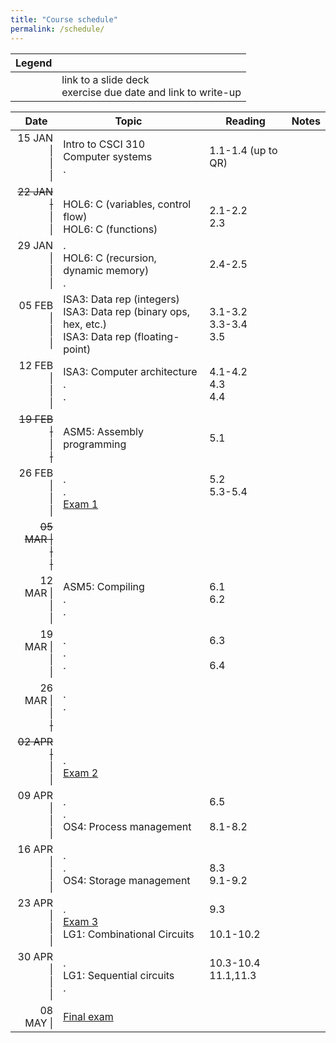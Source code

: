 ```yaml
---
title: "Course schedule"
permalink: /schedule/
---
```


| Legend |   |
| -----: | - |
| <span class="far fa-file-pdf"></span><br><span class="fas fa-pencil-alt"></span> | link to a slide deck<br>exercise due date and link to write-up |

| Date&nbsp;&nbsp;                 | Topic                                                                                                                             | Reading                          | Notes                                                        |
| -------------------------------: | --------------------------------------------------------------------------------------------------------------------------------- | -------------------------------- | ------------------------------------------------------------ |
| 15 JAN \|<br>\|<br>\|            | Intro to CSCI 310<br>Computer systems<br>.                                                                                        | <br>1.1-1.4 (up to QR)<br>&nbsp; | <br>[<span class="far fa-file-pdf"></span>][INTRO]<br>&nbsp; |
| <del>22 JAN \|</del><br>\|<br>\| | <br>HOL6: C (variables, control flow)<br>HOL6: C (functions)                                                                      | <br>2.1-2.2<br>2.3               | <br>[<span class="far fa-file-pdf"></span>][HOL6]<br>&nbsp;  |
| 29 JAN \|<br>\|<br>\|            | .<br>HOL6: C (recursion, dynamic memory)<br>.                                                                                     | <br>2.4-2.5<br>&nbsp;            |                                                              |
| 05 FEB \|<br>\|<br>\|            | ISA3: Data rep (integers)<br>ISA3: Data rep (binary ops, hex, etc.)<br>ISA3: Data rep (floating-point)                            | 3.1-3.2<br>3.3-3.4<br>3.5        | [<span class="far fa-file-pdf"></span>][ISA3-DATA]&nbsp;[<span class="fas fa-pencil-alt"></span>][EX1]<br><br>&nbsp; |
| 12 FEB \|<br>\|<br>\|            | ISA3: Computer architecture<br>.<br>.                                                                                             | 4.1-4.2<br>4.3<br>4.4            | [<span class="far fa-file-pdf"></span>][ISA3-ARCH]<br>[<span class="fas fa-pencil-alt"></span>][EX2]<br>&nbsp; |
| <del>19 FEB \|</del><br>\|<br><del>\|</del> | <br>ASM5: Assembly programming<br>&nbsp;                                                                               | <br>5.1<br>&nbsp;                | <br>[<span class="far fa-file-pdf"></span>][ASM5-ASM]<br>&nbsp; |
| 26 FEB \|<br>\|<br>\|            | .<br>.<br>[Exam 1]                                                                                                                | 5.2<br>5.3-5.4<br>&nbsp;         | [<span class="fas fa-pencil-alt"></span>][EX3]<br><br>&nbsp; |
| <del>05 MAR \|<br>\|<br>\|</del> |                                                                                                                                   |                                  |                                                              |
| 12 MAR \|<br>\|<br>\|            | ASM5: Compiling<br>.<br>.                                                                                                         | 6.1<br>6.2<br>&nbsp;             | [<span class="far fa-file-pdf"></span>][ASM5-COMP]&nbsp;[<span class="fas fa-pencil-alt"></span>][EX4]<br><br>&nbsp; |
| 19 MAR \|<br>\|<br>\|            | .<br>.<br>.                                                                                                                       | 6.3<br><br>6.4                   |                                                              |
| 26 MAR \|<br>\|<br><del>\|</del> | .<br>.<br>&nbsp;                                                                                                                  |                                  | [<span class="fas fa-pencil-alt"></span>][EX5]<br><br>&nbsp; |
| <del>02 APR \|</del><br>\|<br>\| | <br>.<br>[Exam 2]                                                                                                                 |                                  |                                                              |
| 09 APR \|<br>\|<br>\|            | .<br>.<br>OS4: Process management                                                                                                 | 6.5<br><br>8.1-8.2               | <br>[<span class="fas fa-pencil-alt"></span>][EX6]<br>[<span class="far fa-file-pdf"></span>][OS4-PROC] |
| 16 APR \|<br>\|<br>\|            | .<br>.<br>OS4: Storage management<br>                                                                                             | <br>8.3<br>9.1-9.2               | <br><br>[<span class="far fa-file-pdf"></span>][OS4-FILE] |
| 23 APR \|<br>\|<br>\|            | .<br>[Exam 3]<br>LG1: Combinational Circuits                                                                                      | 9.3<br><br>10.1-10.2             | [<span class="fas fa-pencil-alt"></span>][EX7]<br><br>[<span class="far fa-file-pdf"></span>][LG1] |
| 30 APR \|<br>\|<br>\|            | .<br>LG1: Sequential circuits<br>.                                                                                                | 10.3-10.4<br>11.1,11.3<br>&nbsp; | <br><br>[<span class="fas fa-pencil-alt"></span>][EX8]       |
| 08 MAY \|                        | [Final exam]                                                                                                                      |                                  |                                                              |

[Exam 1]:     ../study-guides/exam1/
[Exam 2]:     ../study-guides/exam2/
[Exam 3]:     ../study-guides/exam3/
[Final exam]: ../study-guides/final/
[EX1]: ../exercises/1/
[EX2]: ../exercises/2/
[EX3]: ../exercises/3/
[EX4]: ../exercises/4/
[EX5]: ../exercises/5/
[EX6]: ../exercises/6/
[EX7]: ../exercises/7/
[EX8]: ../exercises/8/
[INTRO]:     ../assets/slides/intro/slides-final.pdf
[HOL6]:      ../assets/slides/hol6/slides-final.pdf
[ASM5-ASM]:  ../assets/slides/asm5/asm/slides-final.pdf
[ASM5-COMP]: ../assets/slides/asm5/compile/slides-final.pdf
[OS4-PROC]:  ../assets/slides/os4/proc/slides-final.pdf
[OS4-FILE]:  ../assets/slides/os4/file/slides-final.pdf
[ISA3-DATA]: ../assets/slides/isa3/data/slides-final.pdf
[ISA3-ARCH]: ../assets/slides/isa3/arch/slides-final.pdf
[LG1]:       ../assets/slides/lg1/slides-final.pdf
